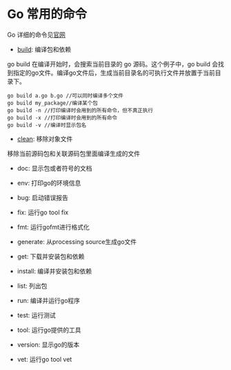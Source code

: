 # Go 常用的命令

Go 详细的命令见[官网](http://docscn.studygolang.com/cmd/go/)

- [build](http://docscn.studygolang.com/cmd/go/#hdr-Compile_packages_and_dependencies): 编译包和依赖

go build 在编译开始时，会搜索当前目录的 go 源码。这个例子中，go build 会找到指定的go文件。编译go文件后，生成当前目录名的可执行文件并放置于当前目录下。
```text
go build a.go b.go //可以同时编译多个文件
go build my_package//编译某个包
go build -n //打印编译时会用到的所有命令，但不真正执行
go build -x //打印编译时会用到的所有命令
go build -v //编译时显示包名
```

- [clean](http://docscn.studygolang.com/cmd/go/#hdr-Remove_object_files_and_cached_files): 移除对象文件

移除当前源码包和关联源码包里面编译生成的文件

- doc: 显示包或者符号的文档
- env: 打印go的环境信息
- bug: 启动错误报告
- fix: 运行go tool fix
- fmt: 运行gofmt进行格式化
- generate: 从processing source生成go文件
- get: 下载并安装包和依赖
- install: 编译并安装包和依赖
- list: 列出包

- run: 编译并运行go程序
- test: 运行测试
- tool: 运行go提供的工具
- version: 显示go的版本
- vet: 运行go tool vet